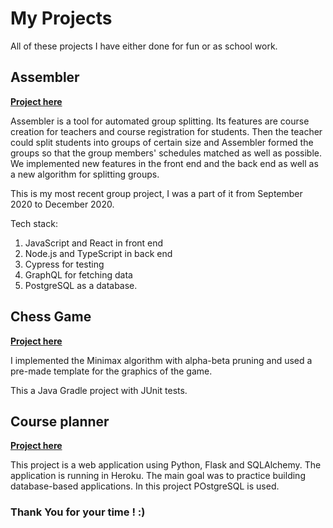 # My Projects

All of these projects I have either done for fun or as school work. 

## Assembler

[**Project here**](https://github.com/UniversityOfHelsinkiCS/prkl) 

Assembler is a tool for automated group splitting. Its features are course creation for teachers and course registration for students. Then the teacher could split students into groups of certain size and Assembler formed the groups so that the group members' schedules matched as well as possible. We implemented new features in the front end and the back end as well as a new algorithm for splitting groups. 

This is my most recent group project, I was a part of it from September 2020 to December 2020.

Tech stack: 

1. JavaScript and React in front end
2. Node.js and TypeScript in back end
3. Cypress for testing 
4. GraphQL for fetching data
5. PostgreSQL as a database. 

## Chess Game

[**Project here**](https://github.com/AnnaKuokkanen/Shakki)

I implemented the Minimax algorithm with alpha-beta pruning and used a pre-made template for the graphics of the game.

This a Java Gradle project with JUnit tests.

## Course planner

[**Project here**](https://github.com/AnnaKuokkanen/Kurssiseuranta)

This project is a web application using Python, Flask and SQLAlchemy. The application is running in Heroku. The main goal was to practice building database-based applications. In this project POstgreSQL is used.

### Thank You for your time ! :)
